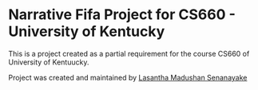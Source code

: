 # Narrative Fifa Project for CS660 - University of Kentucky

This is a project created as a partial requirement for the course CS660 of University of Kentuucky.

Project was created and maintained by [Lasantha Madushan Senanayake](https://github.com/lazzy07)
